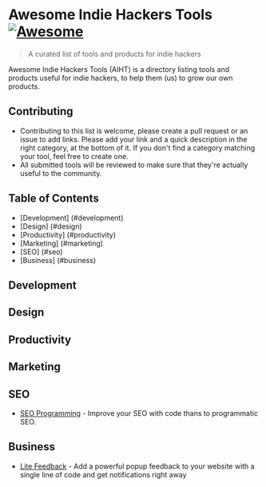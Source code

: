 # Awesome Indie Hackers Tools [![Awesome](https://awesome.re/badge-flat.svg)](https://awesome.re)
> A curated list of tools and products for indie hackers

Awesome Indie Hackers Tools (AIHT) is a directory listing tools and products useful for indie hackers, to help them (us) to grow our own products.

## Contributing

- Contributing to this list is welcome, please create a pull request or an issue to add links. Please add your link and a quick description in the right category, at the bottom of it. If you don't find a category matching your tool, feel free to create one.
- All submitted tools will be reviewed to make sure that they're actually useful to the community.

## Table of Contents

- [Development] (#development)
- [Design] (#design)
- [Productivity] (#productivity)
- [Marketing] (#marketing)
- [SEO] (#seo)
- [Business] (#business)


## Development

## Design 

## Productivity

## Marketing

## SEO
- [SEO Programming](https://seo-programming.com/) - Improve your SEO with code thans to programmatic SEO.

## Business
- [Lite Feedback](https://litefeedback.com/) - Add a powerful popup feedback to your website with a single line  of code and get notifications  right away